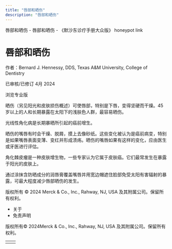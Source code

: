```yaml
---
title: "唇部和晒伤"
description: "唇部和晒伤"
---
```


﻿唇部和晒伤 \- 唇部和晒伤 \- 《默沙东诊疗手册大众版》 honeypot link

# 唇部和晒伤

作者：Bernard J. Hennessy, DDS, Texas A&M University, College of Dentistry

已审核/已修订 4月 2024

浏览专业版

晒伤（另见阳光和皮肤损伤概述）可使唇部，特别是下唇，变得坚硬而干燥。45 岁以上的人和长期暴露在太阳下的浅肤色人群，最容易晒伤。

光线性角化病是长期暴晒所引起的癌前增生。

晒伤的嘴唇有时会干燥、脱屑，摸上去像砂纸。这些变化被认为是癌前病变，特别是如果嘴唇表面变薄、变红并形成溃疡。晒伤的嘴唇如果有这样的变化，应由医生或牙医进行评估。

角化棘皮瘤是一种皮肤增生物，一些专家认为它属于皮肤癌。它们最常发生在暴露于阳光的皮肤上。

通过涂抹含防晒成分的润唇膏覆盖嘴唇并用宽边帽遮住脸部免受太阳有害辐射的暴露，可最大程度减少唇部晒伤的发生。



版权所有 © 2024
Merck & Co., Inc., Rahway, NJ, USA 及其附属公司。保留所有权利。

- 关于
- 免责声明

版权所有© 2024Merck & Co., Inc., Rahway, NJ, USA 及其附属公司。保留所有权利。

|     |     |
| --- | --- |
|  |  |